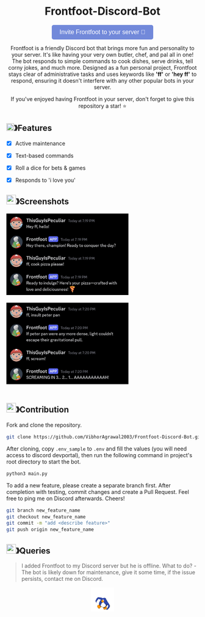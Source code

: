 <div align="center">

  <h1 align="center">Frontfoot-Discord-Bot</h1>

<p align="center">
    <a href="https://discord.com/oauth2/authorize?client_id=1175204727500312616" style="text-decoration: none;">
        <button style="
            background-color: #7289DA; 
            color: white; 
            padding: 10px 20px; 
            border: none; 
            border-radius: 5px; 
            font-size: 16px; 
            cursor: pointer;">
            Invite Frontfoot to your server 🐧
        </button>
    </a>
</p>

<p align="center">
    Frontfoot is a friendly Discord bot that brings more fun and personality to your server. It's like having your very own butler, chef, and pal all in one! 
    The bot responds to simple commands to cook dishes, serve drinks, tell corny jokes, and much more. Designed as a fun personal project, Frontfoot stays clear of administrative tasks and uses keywords like <strong>'ff'</strong> or <strong>'hey ff'</strong> to respond, ensuring it doesn't interfere with any other popular bots in your server.
</p>

<p align="center">
    If you've enjoyed having Frontfoot in your server, don't forget to give this repository a star! ⭐
</p>

</div>


<!-- ABOUT THE PROJECT -->

## <img src="https://cdn.discordapp.com/emojis/852881450667081728.gif" width="20px" height="20px">》Features
- [x] Active maintenance
- [x] Text-based commands
- [x] Roll a dice for bets & games
- [x] Responds to 'i love you'



## <img src="https://cdn.discordapp.com/emojis/1028680849195020308.png" width="25px" height="25px">》Screenshots

<div>
    <img width="320px" src="https://github.com/VibhorAgrawal2003/Frontfoot-Discord-Bot/blob/main/screenshots/ss_1.jpg" /><br /><br />
    <img width="320px" src="https://github.com/VibhorAgrawal2003/Frontfoot-Discord-Bot/blob/main/screenshots/ss_2.jpg" /><br /><br />
</div>


## <img src="https://cdn.discordapp.com/emojis/1009754836314628146.gif" width="25px" height="25px">》Contribution


Fork and clone the repository.
```bash
git clone https://github.com/VibhorAgrawal2003/Frontfoot-Discord-Bot.git
```

After cloning, copy `.env_sample` to `.env` and fill the values (you will need access to discord devportal), then run the following command in project's root directory to start the bot.

```bash
python3 main.py
```

To add a new feature, please create a separate branch first. After completion with testing, commit changes and create a Pull Request. Feel free to ping me on Discord afterwards. Cheers!

```bash
git branch new_feature_name
git checkout new_feature_name
git commit -m "add <describe feature>"
git push origin new_feature_name
```


## <img src="https://cdn.discordapp.com/emojis/1015745034076819516.png" width="25px" height="25px">》Queries

> I added Frontfoot to my Discord server but he is offline. What to do?
-The bot is likely down for maintenance, give it some time, if the issue persists, contact me on Discord.


<div align="center">
    <img width="60px" src="https://github.com/VibhorAgrawal2003/Frontfoot-Discord-Bot/blob/main/media/dance.gif" />
</div>

